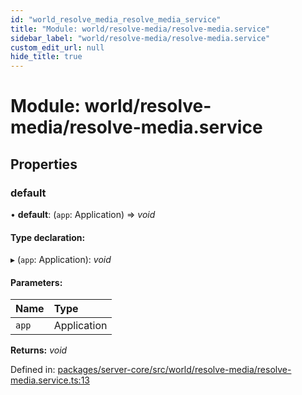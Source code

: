 ```yaml
---
id: "world_resolve_media_resolve_media_service"
title: "Module: world/resolve-media/resolve-media.service"
sidebar_label: "world/resolve-media/resolve-media.service"
custom_edit_url: null
hide_title: true
---
```


# Module: world/resolve-media/resolve-media.service

## Properties

### default

• **default**: (`app`: Application) => *void*

#### Type declaration:

▸ (`app`: Application): *void*

#### Parameters:

| Name | Type |
| :------ | :------ |
| `app` | Application |

**Returns:** *void*

Defined in: [packages/server-core/src/world/resolve-media/resolve-media.service.ts:13](https://github.com/xr3ngine/xr3ngine/blob/7e8e151f1/packages/server-core/src/world/resolve-media/resolve-media.service.ts#L13)
